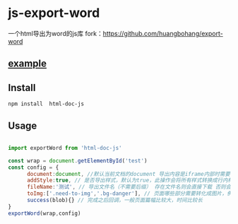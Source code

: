 # js-export-word 
一个html导出为word的js库   fork：https://github.com/huangbohang/export-word

## [example](https://huangbohang.github.io/export-word/examples)

## Install  
    npm install  html-doc-js

## Usage     
  
```javascript    

import exportWord from 'html-doc-js'

const wrap = document.getElementById('test')
const config = {
      document:document, //默认当前文档的document 导出内容是iframe内部时需要使用iframe的document，注意iframe同域
      addStyle:true, // 是否导出样式，默认为true，此操作会将所有样式转换成行内样式导出
      fileName:'测试', // 导出文件名（不需要后缀） 存在文件名则会直接下载 否则会仅在success中返回blob
      toImg:['.need-to-img','.bg-danger'], // 页面哪些部分需要转化成图片，例如echart图表之类
      success(blob){} // 完成之后回调，一般页面篇幅比较大，时间比较长
}
exportWord(wrap,config)  

```
   
